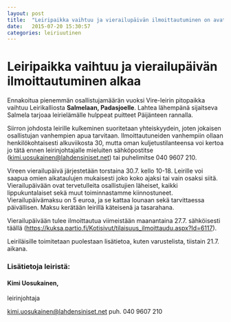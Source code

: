 ```yaml
---
layout: post
title:  "Leiripaikka vaihtuu ja vierailupäivän ilmoittautuminen on avattu"
date:   2015-07-20 15:30:57
categories: leiriuutinen
---
```


# Leiripaikka vaihtuu ja vierailupäivän ilmoittautuminen alkaa

Ennakoitua pienemmän osallistujamäärän vuoksi Vire-leirin pitopaikka vaihtuu Leirikalliosta **Salmelaan, Padasjoelle**. Lahtea lähempänä sijaitseva Salmela tarjoaa leirielämälle hulppeat puitteet Päijänteen rannalla. 

Siirron johdosta leirille kulkeminen suoritetaan yhteiskyydein, joten jokaisen osallistujan vanhempien apua tarvitaan. Ilmoittautuneiden vanhempiin ollaan henkilökohtaisesti alkuviikosta 30, mutta oman kuljetustilanteensa voi kertoa jo tätä ennen leirinjohtajalle mieluiten sähköpostitse (kimi.uosukainen@lahdensiniset.net) tai puhelimitse 040 9607 210.

Vireen vierailupäivä järjestetään torstaina 30.7. kello 10-18. Leirille voi saapua omien aikataulujen mukaisesti joko koko ajaksi tai vain osaksi siitä. Vierailupäivään ovat tervetulleita osallistujien läheiset, kaikki lippukuntalaiset sekä muut toiminnastamme kiinnostuneet. Vierailupäivämaksu on 5 euroa, ja se kattaa lounaan sekä tarvittaessa päivällisen. Maksu kerätään leirillä käteisenä ja tasarahana.

Vierailupäivään tulee ilmoittautua viimeistään maanantaina 27.7. sähköisesti täällä (https://kuksa.partio.fi/Kotisivut/tilaisuus_ilmoittaudu.aspx?Id=6117). 

Leiriläisille toimitetaan puolestaan lisätietoa, kuten varustelista, tiistain 21.7. aikana.


### Lisätietoja leiristä:

#### Kimi Uosukainen,
leirinjohtaja

kimi.uosukainen@lahdensiniset.net
puh. 040 9607 210

